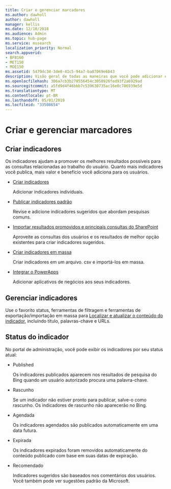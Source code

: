 ```yaml
---
title: Criar e gerenciar marcadores
ms.author: dawholl
author: dawholl
manager: kellis
ms.date: 12/18/2018
ms.audience: Admin
ms.topic: hub-page
ms.service: mssearch
localization_priority: Normal
search.appverid:
- BFB160
- MET150
- MOE150
ms.assetid: 5479dc34-3de0-41c5-94a7-ba87069e6b43
description: Visão geral de todas as maneiras que você pode adicionar e criar indicadores para os resultados do trabalho de pesquisa da Microsoft
ms.openlocfilehash: 306a7cb3b278556454c3050926fed93f2a6929ad
ms.sourcegitcommit: a5fd9d4f46bbb7c539630735ac16e0c786939e5d
ms.translationtype: MT
ms.contentlocale: pt-BR
ms.lasthandoff: 05/01/2019
ms.locfileid: "33508654"
---
```

# <a name="create-and-manage-bookmarks"></a>Criar e gerenciar marcadores

## <a name="create-bookmarks"></a>Criar indicadores

Os indicadores ajudam a promover os melhores resultados possíveis para as consultas relacionadas ao trabalho do usuário. Quanto mais indicadores você publica, mais valor e benefício você adiciona para os usuários.
  
- [Criar indicadores](create-bookmarks.md)
    
    Adicionar indicadores individuais.
    
- [Publicar indicadores padrão](publish-default-bookmarks.md)
    
    Revise e adicione indicadores sugeridos que abordam pesquisas comuns.
    
- [Importar resultados promovidos e principais consultas do SharePoint](import-sharepoint-promoted-results-and-top-queries.md)
    
    Aproveite as consultas dos usuários e os resultados de melhor opção existentes para criar indicadores sugeridos.
    
- [Criar indicadores em massa](bulk-create-bookmarks.md)
    
    Criar indicadores em um arquivo. csv e importá-los em massa.
    
- [Integrar o PowerApps](integrate-powerapps.md)
    
    Adicionar aplicativos de negócios aos seus indicadores.
    
## <a name="manage-bookmarks"></a>Gerenciar indicadores

Use o favorito status, ferramentas de filtragem e ferramentas de exportação/importação em massa para [Localizar e atualizar o conteúdo do indicador](manage-bookmarks.md), incluindo título, palavras-chave e URLs.
  
## <a name="bookmark-status"></a>Status do indicador

No portal de administração, você pode exibir os indicadores por seu status atual:
  
- Published
    
    Os indicadores publicados aparecem nos resultados de pesquisa do Bing quando um usuário autorizado procura uma palavra-chave.
    
- Rascunho
    
    Se um indicador não estiver pronto para publicar, salve-o como rascunho. Os indicadores de rascunho não aparecerão no Bing.
    
- Agendada
    
    Os indicadores agendados são publicados automaticamente em uma data futura.
    
- Expirada
    
    Os indicadores expirados foram removidos automaticamente do conteúdo publicado com base em suas datas de expiração.
    
- Recomendado
    
    Indicadores sugeridos são baseados nos comentários dos usuários. Você também pode ver sugestões padrão da Microsoft.

  

